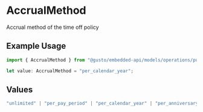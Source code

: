 # AccrualMethod

Accrual method of the time off policy

## Example Usage

```typescript
import { AccrualMethod } from "@gusto/embedded-api/models/operations/puttimeoffpoliciestimeoffpolicyuuid.js";

let value: AccrualMethod = "per_calendar_year";
```

## Values

```typescript
"unlimited" | "per_pay_period" | "per_calendar_year" | "per_anniversary_year" | "per_hour_worked" | "per_hour_worked_no_overtime" | "per_hour_paid" | "per_hour_paid_no_overtime"
```
